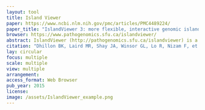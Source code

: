 ```yaml
---
layout: tool 
title: Island Viewer
paper: https://www.ncbi.nlm.nih.gov/pmc/articles/PMC4489224/
paper_title: "IslandViewer 3: more flexible, interactive genomic island discovery, visualization and analysis"
browser: https://www.pathogenomics.sfu.ca/islandviewer/
abstract: IslandViewer (http://pathogenomics.sfu.ca/islandviewer) is a widely used web-based resource for the prediction and analysis of genomic islands (GIs) in bacterial and archaeal genomes. GIs are clusters of genes of probable horizontal origin, and are of high interest since they disproportionately encode genes involved in medically and environmentally important adaptations, including antimicrobial resistance and virulence. We now report a major new release of IslandViewer, since the last release in 2013. IslandViewer 3 incorporates a completely new genome visualization tool, IslandPlot, enabling for the first time interactive genome analysis and gene search capabilities using synchronized circular, horizontal and vertical genome views. In addition, more curated virulence factors and antimicrobial resistance genes have been incorporated, and homologs of these genes identified in closely related genomes using strict filters. Pathogen-associated genes have been re-calculated for all pre-computed complete genomes. For user-uploaded genomes to be analysed, IslandViewer 3 can also now handle incomplete genomes, with an improved queuing system on compute nodes to handle user demand. Overall, IslandViewer 3 represents a significant new version of this GI analysis software, with features that may make it more broadly useful for general microbial genome analysis and visualization.
citation: "Dhillon BK, Laird MR, Shay JA, Winsor GL, Lo R, Nizam F, et al. IslandViewer 3: more flexible, interactive genomic island discovery, visualization and analysis. Nucleic Acids Res. 2015;43: W104–8."
lay: circular
focus: multiple
scale: multiple
view: multiple
arrangement: 
access_format: Web Browser
pub_year: 2015
license: 
image: /assets/IslandViewer_example.png
---
```

